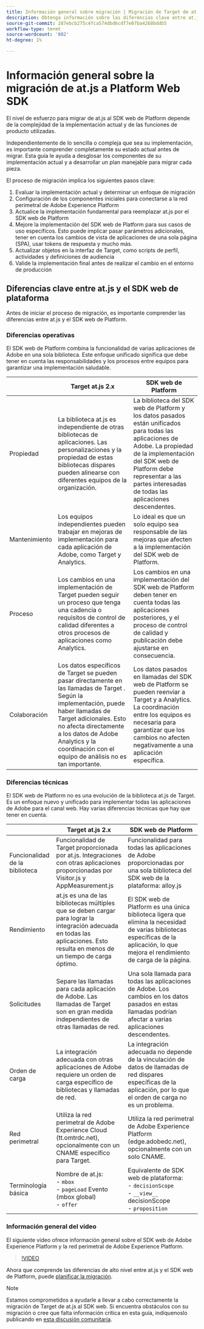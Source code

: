 ```yaml
---
title: Información general sobre migración | Migración de Target de at.js 2.x al SDK web
description: Obtenga información sobre las diferencias clave entre at.js y el SDK web de plataforma y cómo planificar su esfuerzo de migración.=
source-git-commit: 287ebcb275c4fca574dbd6cdf7e07ba4268bddb5
workflow-type: tm+mt
source-wordcount: '802'
ht-degree: 1%

---
```


# Información general sobre la migración de at.js a Platform Web SDK

El nivel de esfuerzo para migrar de at.js al SDK web de Platform depende de la complejidad de la implementación actual y de las funciones de producto utilizadas.

Independientemente de lo sencilla o compleja que sea su implementación, es importante comprender completamente su estado actual antes de migrar. Esta guía le ayuda a desglosar los componentes de su implementación actual y a desarrollar un plan manejable para migrar cada pieza.

El proceso de migración implica los siguientes pasos clave:

1. Evaluar la implementación actual y determinar un enfoque de migración
1. Configuración de los componentes iniciales para conectarse a la red perimetral de Adobe Experience Platform
1. Actualice la implementación fundamental para reemplazar at.js por el SDK web de Platform
1. Mejore la implementación del SDK web de Platform para sus casos de uso específicos. Esto puede implicar pasar parámetros adicionales, tener en cuenta los cambios de vista de aplicaciones de una sola página (SPA), usar tokens de respuesta y mucho más.
1. Actualizar objetos en la interfaz de Target, como scripts de perfil, actividades y definiciones de audiencia
1. Valide la implementación final antes de realizar el cambio en el entorno de producción

## Diferencias clave entre at.js y el SDK web de plataforma

Antes de iniciar el proceso de migración, es importante comprender las diferencias entre at.js y el SDK web de Platform.

### Diferencias operativas

El SDK web de Platform combina la funcionalidad de varias aplicaciones de Adobe en una sola biblioteca. Este enfoque unificado significa que debe tener en cuenta las responsabilidades y los procesos entre equipos para garantizar una implementación saludable.

|  | Target at.js 2.x | SDK web de Platform |
|---|---|---|
| Propiedad | La biblioteca at.js es independiente de otras bibliotecas de aplicaciones. Las personalizaciones y la propiedad de estas bibliotecas dispares pueden alinearse con diferentes equipos de la organización. | La biblioteca del SDK web de Platform y los datos pasados están unificados para todas las aplicaciones de Adobe. La propiedad de la implementación del SDK web de Platform debe representar a las partes interesadas de todas las aplicaciones descendentes. |
| Mantenimiento | Los equipos independientes pueden trabajar en mejoras de implementación para cada aplicación de Adobe, como Target y Analytics. | Lo ideal es que un solo equipo sea responsable de las mejoras que afecten a la implementación del SDK web de Platform. |
| Proceso | Los cambios en una implementación de Target pueden seguir un proceso que tenga una cadencia o requisitos de control de calidad diferentes a otros procesos de aplicaciones como Analytics. | Los cambios en una implementación del SDK web de Platform deben tener en cuenta todas las aplicaciones posteriores, y el proceso de control de calidad y publicación debe ajustarse en consecuencia. |
| Colaboración | Los datos específicos de Target se pueden pasar directamente en las llamadas de Target . Según la implementación, puede haber llamadas de Target adicionales. Esto no afecta directamente a los datos de Adobe Analytics y la coordinación con el equipo de análisis no es tan importante. | Los datos pasados en llamadas del SDK web de Platform se pueden reenviar a Target y a Analytics. La coordinación entre los equipos es necesaria para garantizar que los cambios no afecten negativamente a una aplicación específica. |

### Diferencias técnicas

El SDK web de Platform no es una evolución de la biblioteca at.js de Target. Es un enfoque nuevo y unificado para implementar todas las aplicaciones de Adobe para el canal web. Hay varias diferencias técnicas que hay que tener en cuenta.

|  | Target at.js 2.x | SDK web de Platform |
|---|---|---|
| Funcionalidad de la biblioteca | Funcionalidad de Target proporcionada por at.js. Integraciones con otras aplicaciones proporcionadas por Visitor.js y AppMeasurement.js | Funcionalidad para todas las aplicaciones de Adobe proporcionadas por una sola biblioteca del SDK web de la plataforma: alloy.js |
| Rendimiento | at.js es una de las bibliotecas múltiples que se deben cargar para lograr la integración adecuada en todas las aplicaciones. Esto resulta en menos de un tiempo de carga óptimo. | El SDK web de Platform es una única biblioteca ligera que elimina la necesidad de varias bibliotecas específicas de la aplicación, lo que mejora el rendimiento de carga de la página. |
| Solicitudes | Separe las llamadas para cada aplicación de Adobe. Las llamadas de Target son en gran medida independientes de otras llamadas de red. | Una sola llamada para todas las aplicaciones de Adobe. Los cambios en los datos pasados en estas llamadas podrían afectar a varias aplicaciones descendentes. |
| Orden de carga | La integración adecuada con otras aplicaciones de Adobe requiere un orden de carga específico de bibliotecas y llamadas de red. | La integración adecuada no depende de la vinculación de datos de llamadas de red dispares específicas de la aplicación, por lo que el orden de carga no es un problema. |
| Red perimetral | Utiliza la red perimetral de Adobe Experience Cloud (tt.omtrdc.net), opcionalmente con un CNAME específico para Target. | Utiliza la red perimetral de Adobe Experience Platform (edge.adobedc.net), opcionalmente con un solo CNAME. |
| Terminología básica | Nombre de at.js: <br> - `mbox` <br> - `pageLoad` Evento (mbox global) <br> - `offer` | Equivalente de SDK web de plataforma: <br> - `decisionScope` <br> - `__view__` decisionScope <br> - `proposition` |

### Información general del vídeo

El siguiente vídeo ofrece información general sobre el SDK web de Adobe Experience Platform y la red perimetral de Adobe Experience Platform.

>[!VIDEO](https://video.tv.adobe.com/v/34141/?quality=12&learn=on)

Ahora que comprende las diferencias de alto nivel entre at.js y el SDK web de Platform, puede [planificar la migración](plan-migration.md).

>[!NOTE]
>
>Estamos comprometidos a ayudarle a llevar a cabo correctamente la migración de Target de at.js al SDK web. Si encuentra obstáculos con su migración o cree que falta información crítica en esta guía, indíquenoslo publicando en [esta discusión comunitaria](https://experienceleaguecommunities.adobe.com/t5/adobe-experience-platform-data/tutorial-discussion-migrate-target-from-at-js-to-web-sdk/m-p/575587#M463).